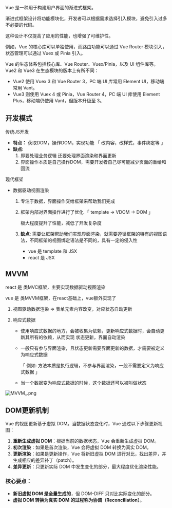 Vue 是一种用于构建用户界面的渐进式框架。

渐进式框架设计将功能模块化，开发者可以根据需求选择引入模块，避免引入过多不必要的代码。

这种设计不仅提高了应用的性能，也增强了可维护性。

例如，Vue 的核心库可以单独使用，而路由功能可以通过 Vue Router 模块引入，状态管理可以通过 Vuex 或 Pinia 引入。



Vue 的生态体系包括核心库、Vue Router、Vuex/Pinia，以及 UI 组件库等。Vue2 和 Vue3 在生态模块的版本上有所不同：

- Vue2 使用 Vuex 3 和 Vue Router 3，PC 端 UI 库常用 Element UI，移动端常用 Vant。
- Vue3 则使用 Vuex 4 或 Pinia，Vue Router 4，PC 端 UI 库使用 Element Plus，移动端仍使用 Vant，但版本升级至 3。



## 开发模式

传统JS开发 

+ **特点：** 获取DOM，操作DOM，实现功能 「 改内容，改样式，事件绑定等 」
+ **缺点:**
  1. 即要处理业务逻辑 还要处理界面渲染和界面更新
  2. 界面操作本质是自己操作DOM，需要开发者自己尽可能减少页面的重绘和回流

现代框架

+ 数据驱动视图渲染

  1. 专注于数据，界面操作交给框架来帮助我们完成

  2. 框架内部对界面操作进行了优化 「 template -> VDOM -> DOM 」

     极大程度提升了性能，减低了开发复杂度

  3. **缺点**: 需要让框架帮助我们实现界面渲染，就需要遵循框架的特有的视图语法，不同框架的视图绑定语法是不同的，具有一定的侵入性

     + vue 是 template 和 JSX
     + react 是 JSX

     

## MVVM

react 是 类MVC框架，主要实现数据驱动视图渲染

vue 是 类MVVM框架，在react基础上，vue额外实现了

1. 视图驱动数据渲染 => 表单元素内容改变，对应状态自动更新

2. 响应式数据 

   + 使用响应式数据的地方，会被收集为依赖，更新响应式数据时，会自动更新其所有的依赖，从而实现 状态更新，界面自动渲染

     

   + 一般只有参与界面渲染，且状态更新需要界面更新的数据，才需要被定义为响应式数据 

     「 例如: 方法本质是执行逻辑，不参与界面渲染，一般不需要定义为响应式数据 」

     

   + 当一个数据变为响应式数据的时候，这个数据还可以被叫做状态

![MVVM_.png](https://s2.loli.net/2024/09/06/aK4jgW9VnG2PNeD.png) 



## DOM更新机制

Vue 的视图更新基于虚拟 DOM。当数据状态变化时，Vue 通过以下步骤更新视图：

1. **重新生成虚拟 DOM**：根据当前的数据状态，Vue 会重新生成虚拟 DOM。
2. **初次渲染**：如果是首次渲染，Vue 会将虚拟 DOM 转换为真实 DOM。
3. **更新渲染**：如果是更新操作，Vue 将新旧虚拟 DOM 进行对比，找出差异，并生成相应的差异补丁（patch）。
4. **差异更新**：只更新实际 DOM 中发生变化的部分，最大程度优化渲染性能。



### 核心要点：

- **新旧虚拟 DOM 是全量生成的**，但 DOM-DIFF 只对比实际变化的部分。
- **虚拟 DOM 转换为真实 DOM 的过程称为协调（Reconciliation）**。

